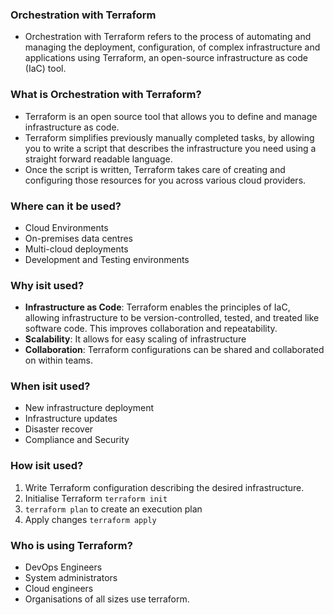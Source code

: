 ### Orchestration with Terraform

- Orchestration with Terraform refers to the process of automating and managing the deployment, configuration, of complex infrastructure and applications using Terraform, an open-source infrastructure as code (IaC) tool. 

### What is Orchestration with Terraform?

- Terraform is an open source tool that allows you to define and manage infrastructure as code. 
- Terraform simplifies previously manually completed tasks, by allowing you to write a script that describes the infrastructure you need using a straight forward readable language.
- Once the script is written, Terraform takes care of creating and configuring those resources for you across various cloud providers. 

### Where can it be used?
- Cloud Environments
- On-premises data centres
- Multi-cloud deployments
- Development and Testing environments

### Why isit used?
- **Infrastructure as Code**: Terraform enables the principles of IaC, allowing infrastructure to be version-controlled, tested, and treated like software code. This improves collaboration and repeatability.
- **Scalability**: It allows for easy scaling of infrastructure
- **Collaboration**: Terraform configurations can be shared and collaborated on within teams.

### When isit used?
- New infrastructure deployment 
- Infrastructure updates
- Disaster recover
- Compliance and Security 

### How isit used?
1. Write Terraform configuration describing the desired infrastructure. 
2. Initialise Terraform `terraform init`
3. `terraform plan` to create an execution plan
4. Apply changes `terraform apply`

### Who is using Terraform?
- DevOps Engineers 
- System administrators
- Cloud engineers
- Organisations of all sizes use terraform.